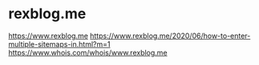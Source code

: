 # rexblog.me
https://www.rexblog.me
https://www.rexblog.me/2020/06/how-to-enter-multiple-sitemaps-in.html?m=1
https://www.whois.com/whois/www.rexblog.me
